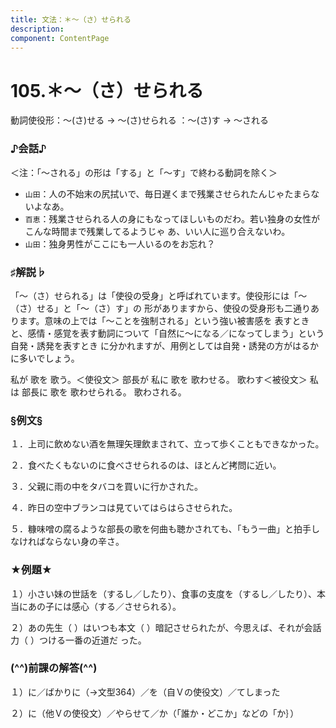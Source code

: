```yaml
---
title: 文法：＊～（さ）せられる
description:
component: ContentPage
---
```



# 105.＊～（さ）せられる
動詞使役形：～(さ)せる → ～(さ)せられる
：～(さ)す → ～される
### ♪会話♪
＜注：「～される」の形は「する」と「～す」で終わる動詞を除く＞
- `山田`：人の不始末の尻拭いで、毎日遅くまで残業させられたんじゃたまらないよなあ。
- `百恵`：残業させられる人の身にもなってほしいものだわ。若い独身の女性がこんな時間まで残業してるようじゃ あ、いい人に巡り合えないわ。
- `山田`：独身男性がここにも一人いるのをお忘れ？
### ♯解説♭
「～（さ）せられる」は「使役の受身」と呼ばれています。使役形には「～（さ）せる」と「～（さ）す」の 形がありますから、使役の受身形も二通りあります。意味の上では「～ことを強制される」という強い被害感を 表すときと、感情・感覚を表す動詞について「自然に～になる／になってしまう」という自発・誘発を表すとき に分かれますが、用例としては自発・誘発の方がはるかに多いでしょう。

私が 歌を 歌う。＜使役文＞ 部長が 私に 歌を 歌わせる。 歌わす＜被役文＞ 私は 部長に 歌を 歌わせられる。 歌わされる。
### §例文§
１．上司に飲めない酒を無理矢理飲まされて、立って歩くこともできなかった。

２．食べたくもないのに食べさせられるのは、ほとんど拷問に近い。

３．父親に雨の中をタバコを買いに行かされた。

４．昨日の空中ブランコは見ていてはらはらさせられた。

５．糠味噌の腐るような部長の歌を何曲も聴かされても、「もう一曲」と拍手しなければならない身の辛さ。
### ★例題★
１）小さい妹の世話を（するし／したり）、食事の支度を（するし／したり）、本当にあの子には感心（する／させられる）。

２）あの先生（ ）はいつも本文（ ）暗記させられたが、今思えば、それが会話力（ ）つける一番の近道だ った。
### (^^)前課の解答(^^)
１）に／ばかりに（→文型364）／を（自Ｖの使役文）／てしまった

２）に（他Ｖの使役文）／やらせて／か（「誰か・どこか」などの「か｝）
